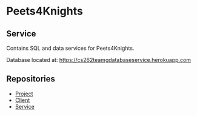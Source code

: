 # Peets4Knights

## Service

Contains SQL and data services for Peets4Knights.

Database located at: https://cs262teamgdatabaseservice.herokuapp.com

## Repositories

- [Project](https://github.com/calvin-cs262-fall2022-teamG/Project)
- [Client](https://github.com/calvin-cs262-fall2022-teamG/Client)
- [Service](https://github.com/calvin-cs262-fall2022-teamG/Service)

